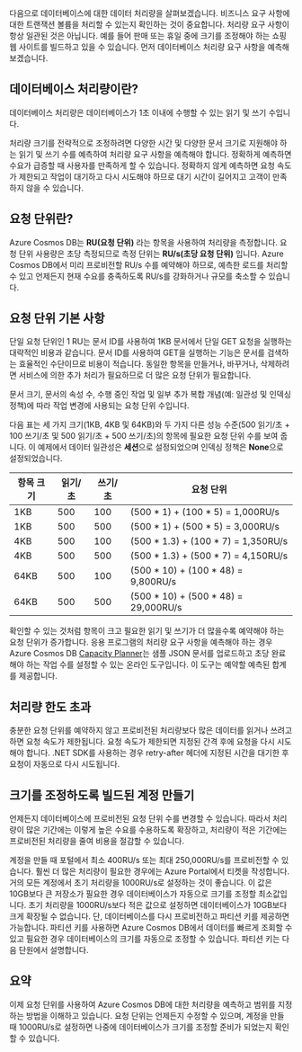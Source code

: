다음으로 데이터베이스에 대한 데이터 처리량을 살펴보겠습니다. 비즈니스 요구 사항에 대한 트랜잭션 볼륨을 처리할 수 있는지 확인하는 것이 중요합니다. 처리량 요구 사항이 항상 일관된 것은 아닙니다. 예를 들어 판매 또는 휴일 중에 크기를 조정해야 하는 쇼핑 웹 사이트를 빌드하고 있을 수 있습니다. 먼저 데이터베이스 처리량 요구 사항을 예측해 보겠습니다.

## <a name="what-is-database-throughput"></a>데이터베이스 처리량이란? 

데이터베이스 처리량은 데이터베이스가 1초 이내에 수행할 수 있는 읽기 및 쓰기 수입니다. 

처리량 크기를 전략적으로 조정하려면 다양한 시간 및 다양한 문서 크기로 지원해야 하는 읽기 및 쓰기 수를 예측하여 처리량 요구 사항을 예측해야 합니다. 정확하게 예측하면 수요가 급증할 때 사용자를 만족하게 할 수 있습니다. 정확하지 않게 예측하면 요청 속도가 제한되고 작업이 대기하고 다시 시도해야 하므로 대기 시간이 길어지고 고객이 만족하지 않을 수 있습니다.

## <a name="what-is-a-request-unit"></a>요청 단위란?

Azure Cosmos DB는 **RU(요청 단위)** 라는 항목을 사용하여 처리량을 측정합니다. 요청 단위 사용량은 초당 측정되므로 측정 단위는 **RU/s(초당 요청 단위)** 입니다. Azure Cosmos DB에서 미리 프로비전할 RU/s 수를 예약해야 하므로, 예측한 로드를 처리할 수 있고 언제든지 현재 수요를 충족하도록 RU/s를 강화하거나 규모를 축소할 수 있습니다.

## <a name="request-unit-basics"></a>요청 단위 기본 사항

단일 요청 단위인 1 RU는 문서 ID를 사용하여 1KB 문서에서 단일 GET 요청을 실행하는 대략적인 비용과 같습니다. 문서 ID를 사용하여 GET을 실행하는 기능은 문서를 검색하는 효율적인 수단이므로 비용이 적습니다. 동일한 항목을 만들거나, 바꾸거나, 삭제하려면 서비스에 의한 추가 처리가 필요하므로 더 많은 요청 단위가 필요합니다.

문서 크기, 문서의 속성 수, 수행 중인 작업 및 일부 추가 복합 개념(예: 일관성 및 인덱싱 정책)에 따라 작업 변경에 사용되는 요청 단위 수입니다.

다음 표는 세 가지 크기(1KB, 4KB 및 64KB)와 두 가지 다른 성능 수준(500 읽기/초 + 100 쓰기/초 및 500 읽기/초 + 500 쓰기/초)의 항목에 필요한 요청 단위 수를 보여 줍니다. 이 예제에서 데이터 일관성은 **세션**으로 설정되었으며 인덱싱 정책은 **None**으로 설정되었습니다.

| 항목 크기 | 읽기/초 | 쓰기/초 | 요청 단위
| --- | --- | --- | --- |
| 1KB | 500 | 100 | (500 * 1) + (100 * 5) = 1,000RU/s
| 1KB | 500 | 500 | (500 * 1) + (500 * 5) = 3,000RU/s
| 4KB | 500 | 100 | (500 * 1.3) + (100 * 7) = 1,350RU/s
| 4KB | 500 | 500 | (500 * 1.3) + (500 * 7) = 4,150RU/s
| 64KB | 500 | 100 | (500 * 10) + (100 * 48) = 9,800RU/s
| 64KB | 500 | 500 | (500 * 10) + (500 * 48) = 29,000RU/s
 
확인할 수 있는 것처럼 항목이 크고 필요한 읽기 및 쓰기가 더 많을수록 예약해야 하는 요청 단위가 증가합니다. 응용 프로그램의 처리량 요구 사항을 예측해야 하는 경우 Azure Cosmos DB [Capacity Planner](https://www.documentdb.com/capacityplanner)는 샘플 JSON 문서를 업로드하고 초당 완료해야 하는 작업 수를 설정할 수 있는 온라인 도구입니다. 이 도구는 예약할 예측된 합계를 제공합니다.

## <a name="exceeding-throughput-limits"></a>처리량 한도 초과

충분한 요청 단위를 예약하지 않고 프로비전된 처리량보다 많은 데이터를 읽거나 쓰려고 하면 요청 속도가 제한됩니다. 요청 속도가 제한되면 지정된 간격 후에 요청을 다시 시도해야 합니다. .NET SDK를 사용하는 경우 retry-after 헤더에 지정된 시간을 대기한 후 요청이 자동으로 다시 시도됩니다.

## <a name="creating-an-account-built-to-scale"></a>크기를 조정하도록 빌드된 계정 만들기

언제든지 데이터베이스에 프로비전된 요청 단위 수를 변경할 수 있습니다. 따라서 처리량이 많은 기간에는 이렇게 높은 수요를 수용하도록 확장하고, 처리량이 적은 기간에는 프로비전된 처리량을 줄여 비용을 절감할 수 있습니다.

계정을 만들 때 포털에서 최소 400RU/s 또는 최대 250,000RU/s를 프로비전할 수 있습니다. 훨씬 더 많은 처리량이 필요한 경우에는 Azure Portal에서 티켓을 작성합니다. 거의 모든 계정에서 초기 처리량을 1000RU/s로 설정하는 것이 좋습니다. 이 값은 10GB보다 큰 저장소가 필요한 경우 데이터베이스가 자동으로 크기를 조정할 최소값입니다. 초기 처리량을 1000RU/s보다 적은 값으로 설정하면 데이터베이스가 10GB보다 크게 확장될 수 없습니다. 단, 데이터베이스를 다시 프로비전하고 파티션 키를 제공하면 가능합니다. 파티션 키를 사용하면 Azure Cosmos DB에서 데이터를 빠르게 조회할 수 있고 필요한 경우 데이터베이스의 크기를 자동으로 조정할 수 있습니다. 파티션 키는 다음 단원에서 설명합니다.

## <a name="summary"></a>요약

이제 요청 단위를 사용하여 Azure Cosmos DB에 대한 처리량을 예측하고 범위를 지정하는 방법을 이해하고 있습니다. 요청 단위는 언제든지 수정할 수 있으며, 계정을 만들 때 1000RU/s로 설정하면 나중에 데이터베이스가 크기를 조정할 준비가 되었는지 확인할 수 있습니다.